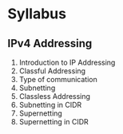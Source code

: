 # Syllabus
## IPv4 Addressing
1. Introduction to IP Addressing
2. Classful Addressing
3. Type of communication
4. Subnetting
5. Classless Addressing
6. Subnetting in CIDR
7. Supernetting
8. Supernetting in CIDR